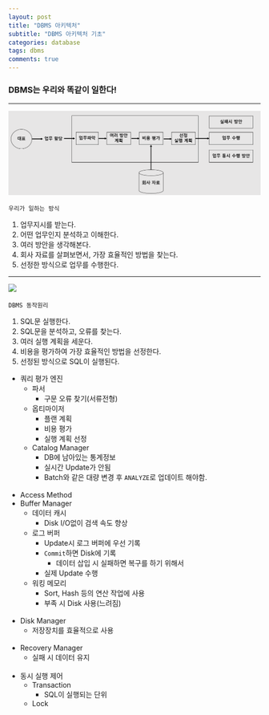 ```yaml
---
layout: post
title: "DBMS 아키텍처"
subtitle: "DBMS 아키텍처 기초"
categories: database
tags: dbms
comments: true
---
```


### DBMS는 우리와 똑같이 일한다!
---

<img src="/assets/img/dbms_architecture_easy.png">

```우리가 일하는 방식```
1. 업무지시를 받는다.
2. 어떤 업무인지 분석하고 이해한다.
3. 여러 방안을 생각해본다.
4. 회사 자료를 살펴보면서, 가장 효율적인 방법을 찾는다.
5. 선정한 방식으로 업무를 수행한다.


---
<img src="/assets/img/dbms_architecture.png">


```DBMS 동작원리```
1. SQL문 실행한다.
2. SQL문을 분석하고, 오류를 찾는다.
3. 여러 실행 계획을 세운다.
4. 비용을 평가하여 가장 효율적인 방법을 선정한다.
5. 선정된 방식으로 SQL이 실행된다.


- 쿼리 평가 엔진
  - 파서
    - 구문 오류 찾기(서류전형)
  - 옵티마이저
    - 플랜 계획
    - 비용 평가
    - 실행 계획 선정
  - Catalog Manager
    - DB에 남아있는 통계정보
    - 실시간 Update가 안됨
    - Batch와 같은 대량 변경 후 ```ANALYZE```로 업데이트 해야함.
<br/><br/>
- Access Method
- Buffer Manager
  - 데이터 캐시
    - Disk I/O없이 검색 속도 향상
  - 로그 버퍼
    - Update시 로그 버퍼에 우선 기록
    - ```Commit```하면 Disk에 기록
      - 데이터 삽입 시 실패하면 복구를 하기 위해서
    - 실제 Update 수행
  - 워킹 메모리
    - Sort, Hash 등의 연산 작업에 사용
    - 부족 시 Disk 사용(느려짐)
<br/><br/>
- Disk Manager
  - 저장장치를 효율적으로 사용
<br/><br/>
- Recovery Manager
  - 실패 시 데이터 유지
<br/><br/>
- 동시 실행 제어
  - Transaction
    - SQL이 실행되는 단위
  - Lock
